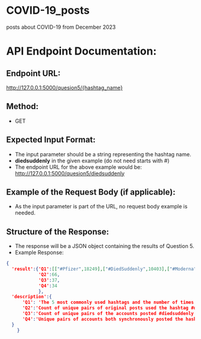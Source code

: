 # COVID-19_posts
posts about COVID-19 from December 2023

# API Endpoint Documentation:
## Endpoint URL:
http://127.0.0.1:5000/quesion5/{hashtag_name}
## Method:
- GET
## Expected Input Format:
- The input parameter should be a string representing the hashtag name.
- **diedsuddenly** in the given example (do not need starts with #)
- The endpoint URL for the above example would be: http://127.0.0.1:5000/quesion5/diedsuddenly

## Example of the Request Body (if applicable):
- As the input parameter is part of the URL, no request body example is needed.

## Structure of the Response:
- The response will be a JSON object containing the results of Question 5.
- Example Response:
```json
{
  'result':{'Q1':[["#Pfizer",18249],["#DiedSuddenly",10403],["#Moderna",10247],["#ableg",10078],["#cdnpoli",10053]],
            'Q2':66,
            'Q3':37,
            'Q4':34
            },
  'description':{
      'Q1': 'The 5 most commonly used hashtags and the number of times they were each used.',
      'Q2':'Count of unique pairs of original posts used the hashtag #diedsuddenly and were posted within 10 seconds of one another',
      'Q3':'Count of unique pairs of the accounts posted #diedsuddenly and have screen names with a similarity greater than 0.8',
      'Q4':'Unique pairs of accounts both synchronously posted the hashtag #diedsuddenly and have similar screen names'
  }
    }
```
